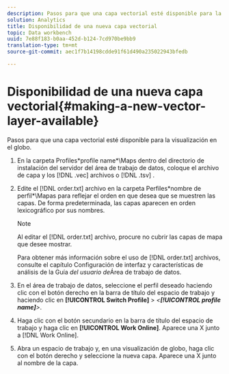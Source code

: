```yaml
---
description: Pasos para que una capa vectorial esté disponible para la visualización en el globo.
solution: Analytics
title: Disponibilidad de una nueva capa vectorial
topic: Data workbench
uuid: 7e88f183-b0aa-452d-b124-7cd970be9bb9
translation-type: tm+mt
source-git-commit: aec1f7b14198cdde91f61d490a235022943bfedb

---
```



# Disponibilidad de una nueva capa vectorial{#making-a-new-vector-layer-available}

Pasos para que una capa vectorial esté disponible para la visualización en el globo.

1. En la carpeta Profiles\*profile name*\Maps dentro del directorio de instalación del servidor del área de trabajo de datos, coloque el archivo de capa y los [!DNL .vec] archivos o [!DNL .tsv] .
1. Edite el [!DNL order.txt] archivo en la carpeta Perfiles\*nombre de perfil*\Mapas para reflejar el orden en que desea que se muestren las capas. De forma predeterminada, las capas aparecen en orden lexicográfico por sus nombres.

   >[!NOTE]
   >
   >Al editar el [!DNL order.txt] archivo, procure no cubrir las capas de mapa que desee mostrar.

   Para obtener más información sobre el uso de [!DNL order.txt] archivos, consulte el capítulo Configuración de interfaz y características de análisis de la Guía *del usuario de*&#x200B;Área de trabajo de datos.

1. En el área de trabajo de datos, seleccione el perfil deseado haciendo clic con el botón derecho en la barra de título del espacio de trabajo y haciendo clic en **[!UICONTROL Switch Profile]** > *&lt;**[!UICONTROL profile name]**>*.
1. Haga clic con el botón secundario en la barra de título del espacio de trabajo y haga clic en **[!UICONTROL Work Online]**. Aparece una X junto a [!DNL Work Online].
1. Abra un espacio de trabajo y, en una visualización de globo, haga clic con el botón derecho y seleccione la nueva capa. Aparece una X junto al nombre de la capa.
